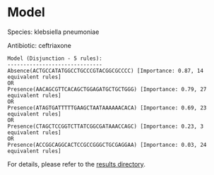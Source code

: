 
# Model

Species: klebsiella pneumoniae

Antibiotic: ceftriaxone

```
Model (Disjunction - 5 rules):
------------------------------
Absence(ACTGCCATATGGCCTGCCCGTACGGCGCCCC) [Importance: 0.87, 14 equivalent rules]
OR
Presence(AACAGCGTTCACAGCTGGAGATGCTGCTGGG) [Importance: 0.79, 27 equivalent rules]
OR
Presence(ATAGTGATTTTTGAAGCTAATAAAAAACACA) [Importance: 0.69, 23 equivalent rules]
OR
Presence(CTAGCTCCGGTCTTATCGGCGATAAACCAGC) [Importance: 0.23, 3 equivalent rules]
OR
Presence(ACCGGCAGGCACTCCGCCGGGCTGCGAGGAA) [Importance: 0.03, 24 equivalent rules]

```

For details, please refer to the [results directory](../../../../../results/scm_b/klebsiella%20pneumoniae/ceftriaxone/repeat_5/).

